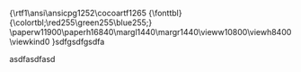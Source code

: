 {\rtf1\ansi\ansicpg1252\cocoartf1265
{\fonttbl}
{\colortbl;\red255\green255\blue255;}
\paperw11900\paperh16840\margl1440\margr1440\vieww10800\viewh8400\viewkind0
}sdfgsdfgsdfa

asdfasdfasd